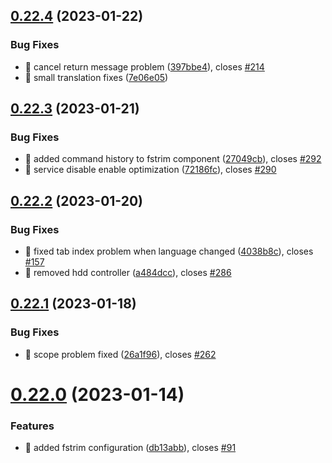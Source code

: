 ## [0.22.4](https://github.com/oguzkaganeren/manjaro-starter/compare/v0.22.3...v0.22.4) (2023-01-22)


### Bug Fixes

* 🐛 cancel return message problem ([397bbe4](https://github.com/oguzkaganeren/manjaro-starter/commit/397bbe425ed35956e5b5821ae710570ebc2409f4)), closes [#214](https://github.com/oguzkaganeren/manjaro-starter/issues/214)
* 🐛 small translation fixes ([7e06e05](https://github.com/oguzkaganeren/manjaro-starter/commit/7e06e05f5283c52b764effa084506d13ac4a4c33))



## [0.22.3](https://github.com/oguzkaganeren/manjaro-starter/compare/v0.22.2...v0.22.3) (2023-01-21)


### Bug Fixes

* 🐛 added command history to fstrim component ([27049cb](https://github.com/oguzkaganeren/manjaro-starter/commit/27049cb42ee20f19389b5e5f4b648a51f7ad37d0)), closes [#292](https://github.com/oguzkaganeren/manjaro-starter/issues/292)
* 🐛 service disable enable optimization ([72186fc](https://github.com/oguzkaganeren/manjaro-starter/commit/72186fc82e8a1418cca12529364757fd17f40465)), closes [#290](https://github.com/oguzkaganeren/manjaro-starter/issues/290)



## [0.22.2](https://github.com/oguzkaganeren/manjaro-starter/compare/v0.22.1...v0.22.2) (2023-01-20)


### Bug Fixes

* 🐛 fixed tab index problem when language changed ([4038b8c](https://github.com/oguzkaganeren/manjaro-starter/commit/4038b8c1b922a9178f8b9755d8c46d3ee2fc385b)), closes [#157](https://github.com/oguzkaganeren/manjaro-starter/issues/157)
* 🐛 removed hdd controller ([a484dcc](https://github.com/oguzkaganeren/manjaro-starter/commit/a484dcc17d7e26869dcd29152334f001d6ac2543)), closes [#286](https://github.com/oguzkaganeren/manjaro-starter/issues/286)



## [0.22.1](https://github.com/oguzkaganeren/manjaro-starter/compare/v0.22.0...v0.22.1) (2023-01-18)


### Bug Fixes

* 🐛 scope problem fixed ([26a1f96](https://github.com/oguzkaganeren/manjaro-starter/commit/26a1f968c708a6186187876a8bdbed1e2b9b118c)), closes [#262](https://github.com/oguzkaganeren/manjaro-starter/issues/262)



# [0.22.0](https://github.com/oguzkaganeren/manjaro-starter/compare/v0.21.3...v0.22.0) (2023-01-14)


### Features

* 🎸 added fstrim configuration ([db13abb](https://github.com/oguzkaganeren/manjaro-starter/commit/db13abbcb1770332a1f76579bbe15f397c0abe84)), closes [#91](https://github.com/oguzkaganeren/manjaro-starter/issues/91)



